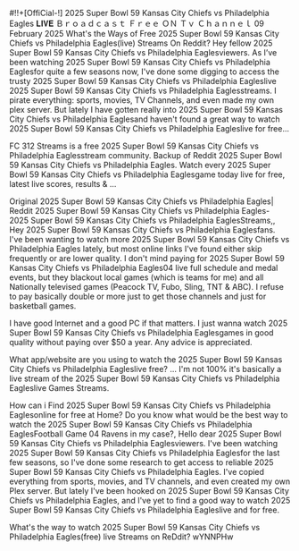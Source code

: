 #!!+[OffiCial-!] 2025 Super Bowl 59 Kansas City Chiefs vs Philadelphia Eagles 𝐋𝐈𝐕𝐄 Ｂｒｏａｄｃａｓｔ Ｆｒｅｅ ＯＮ Ｔｖ Ｃｈａｎｎｅｌ 09 February 2025 What's the Ways of Free 2025 Super Bowl 59 Kansas City Chiefs vs Philadelphia Eagles(live) Streams On Reddit? Hey fellow 2025 Super Bowl 59 Kansas City Chiefs vs Philadelphia Eaglesviewers. As I’ve been watching 2025 Super Bowl 59 Kansas City Chiefs vs Philadelphia Eaglesfor quite a few seasons now, I've done some digging to access the trusty 2025 Super Bowl 59 Kansas City Chiefs vs Philadelphia Eagleslive 2025 Super Bowl 59 Kansas City Chiefs vs Philadelphia Eaglesstreams. I pirate everything: sports, movies, TV Channels, and even made my own plex server. But lately I have gotten really into 2025 Super Bowl 59 Kansas City Chiefs vs Philadelphia Eaglesand haven't found a great way to watch 2025 Super Bowl 59 Kansas City Chiefs vs Philadelphia Eagleslive for free...

FC 312 Streams is a free 2025 Super Bowl 59 Kansas City Chiefs vs Philadelphia Eaglesstream community. Backup of Reddit 2025 Super Bowl 59 Kansas City Chiefs vs Philadelphia Eagles. Watch every 2025 Super Bowl 59 Kansas City Chiefs vs Philadelphia Eaglesgame today live for free, latest live scores, results & ...



Original 2025 Super Bowl 59 Kansas City Chiefs vs Philadelphia Eagles| Reddit 2025 Super Bowl 59 Kansas City Chiefs vs Philadelphia Eagles- 2025 Super Bowl 59 Kansas City Chiefs vs Philadelphia EaglesStreams,, Hey 2025 Super Bowl 59 Kansas City Chiefs vs Philadelphia Eaglesfans. I've been wanting to watch more 2025 Super Bowl 59 Kansas City Chiefs vs Philadelphia Eagles lately, but most online links I've found either skip frequently or are lower quality. I don't mind paying for 2025 Super Bowl 59 Kansas City Chiefs vs Philadelphia Eagles04 live full schedule and medal events, but they blackout local games (which is teams for me) and all Nationally televised games (Peacock TV, Fubo, Sling, TNT & ABC). I refuse to pay basically double or more just to get those channels and just for basketball games.

I have good Internet and a good PC if that matters. I just wanna watch 2025 Super Bowl 59 Kansas City Chiefs vs Philadelphia Eaglesgames in good quality without paying over $50 a year. Any advice is appreciated.

What app/website are you using to watch the 2025 Super Bowl 59 Kansas City Chiefs vs Philadelphia Eagleslive free? ... I'm not 100% it's basically a live stream of the 2025 Super Bowl 59 Kansas City Chiefs vs Philadelphia Eagleslive Games Streams.

How can i Find 2025 Super Bowl 59 Kansas City Chiefs vs Philadelphia Eaglesonline for free at Home? Do you know what would be the best way to watch the 2025 Super Bowl 59 Kansas City Chiefs vs Philadelphia EaglesFootball Game 04 Ravens in my case?, Hello dear 2025 Super Bowl 59 Kansas City Chiefs vs Philadelphia Eaglesviewers. I've been watching 2025 Super Bowl 59 Kansas City Chiefs vs Philadelphia Eaglesfor the last few seasons, so I've done some research to get access to reliable 2025 Super Bowl 59 Kansas City Chiefs vs Philadelphia Eagles. I've copied everything from sports, movies, and TV channels, and even created my own Plex server. But lately I've been hooked on 2025 Super Bowl 59 Kansas City Chiefs vs Philadelphia Eagles, and I've yet to find a good way to watch 2025 Super Bowl 59 Kansas City Chiefs vs Philadelphia Eagleslive and for free.

What's the way to watch 2025 Super Bowl 59 Kansas City Chiefs vs Philadelphia Eagles(free) live Streams on ReDdit? wYNNPHw
